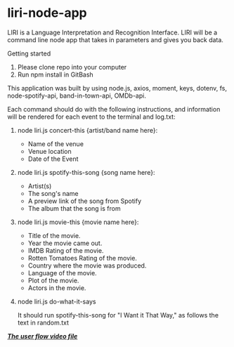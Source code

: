 # liri-node-app

LIRI is a Language Interpretation and Recognition Interface. LIRI will be a command line node app that takes in parameters and gives you back data.

Getting started
1. Please clone repo into your computer
2. Run npm install in GitBash

This application was built by using node.js, axios, moment, keys, dotenv, fs, node-spotify-api, band-in-town-api, OMDb-api.

Each command should do with the following instructions, and information will be rendered for each event to the terminal and log.txt:

1. node liri.js concert-this {artist/band name here}:

	* Name of the venue
	* Venue location
	* Date of the Event
	
2. node liri.js spotify-this-song {song name here}:

	* Artist(s)
	* The song's name
	* A preview link of the song from Spotify
	* The album that the song is from
	
3. node liri.js movie-this {movie name here}:
	
	* Title of the movie.
	* Year the movie came out.
	* IMDB Rating of the movie.
	* Rotten Tomatoes Rating of the movie.
	* Country where the movie was produced.
	* Language of the movie.
	* Plot of the movie.
	* Actors in the movie.
	
4. node liri.js do-what-it-says

	It should run spotify-this-song for "I Want it That Way," as follows the text in random.txt


[***The user flow video file***](./assets/video/user-flow.mp4)
